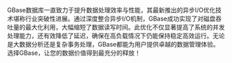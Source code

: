 GBase数据库一直致力于提升数据处理效率与性能，其最新推出的异步I/O优化技术堪称行业突破性进展。通过深度整合异步I/O机制，GBase成功实现了对磁盘吞吐量的最大化利用，大幅缩短了数据读写时间。此优化不仅显著提高了系统的并发处理能力，还有效降低了延迟，确保在高负载情况下仍能保持稳定高效运行。无论是大数据分析还是复杂事务处理，GBase都能为用户提供卓越的数据管理体验。选择GBase，让您的数据价值得到最充分的释放！